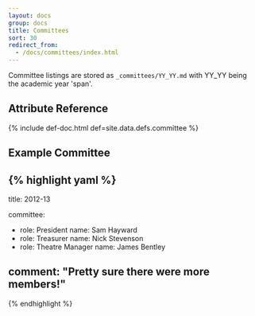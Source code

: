 ```yaml
---
layout: docs
group: docs
title: Committees
sort: 30
redirect_from: 
  - /docs/committees/index.html
---
```


Committee listings are stored as `_committees/YY_YY.md` with YY_YY being the academic year 'span'.

## <i class="fa fa-tags"></i> Attribute Reference

{% include def-doc.html def=site.data.defs.committee %}

## <i class="octicon octicon-code"></i> Example Committee

{% highlight yaml %}
---
title: 2012-13

committee:
  - role: President
    name: Sam Hayward
  - role: Treasurer
    name: Nick Stevenson
  - role: Theatre Manager
    name: James Bentley

comment: "Pretty sure there were more members!"
---
{% endhighlight %}
